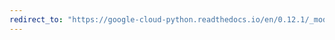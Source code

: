 ```yaml
---
redirect_to: "https://google-cloud-python.readthedocs.io/en/0.12.1/_modules/gcloud/client.html"
---
```

